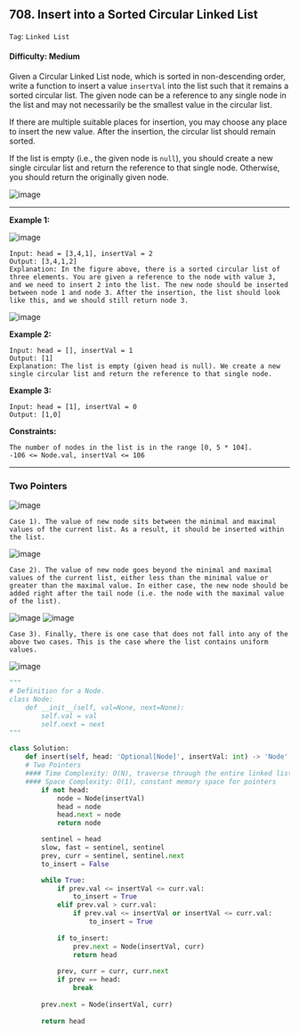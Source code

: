 ## 708. Insert into a Sorted Circular Linked List

```Tag```: ```Linked List```

#### Difficulty: Medium

Given a Circular Linked List node, which is sorted in non-descending order, write a function to insert a value ```insertVal``` into the list such that it remains a sorted circular list. The given node can be a reference to any single node in the list and may not necessarily be the smallest value in the circular list.

If there are multiple suitable places for insertion, you may choose any place to insert the new value. After the insertion, the circular list should remain sorted.

If the list is empty (i.e., the given node is ```null```), you should create a new single circular list and return the reference to that single node. Otherwise, you should return the originally given node.

![image](https://user-images.githubusercontent.com/35042430/210931446-7d5efba2-b01b-41a6-bdcf-0aed7a4e711f.png)

---

__Example 1:__

![image](https://assets.leetcode.com/uploads/2019/01/19/example_1_before_65p.jpg)
```
Input: head = [3,4,1], insertVal = 2
Output: [3,4,1,2]
Explanation: In the figure above, there is a sorted circular list of three elements. You are given a reference to the node with value 3, and we need to insert 2 into the list. The new node should be inserted between node 1 and node 3. After the insertion, the list should look like this, and we should still return node 3.
```

![image](https://assets.leetcode.com/uploads/2019/01/19/example_1_after_65p.jpg)

__Example 2:__
```
Input: head = [], insertVal = 1
Output: [1]
Explanation: The list is empty (given head is null). We create a new single circular list and return the reference to that single node.
```

__Example 3:__
```
Input: head = [1], insertVal = 0
Output: [1,0]
```

__Constraints:__
```
The number of nodes in the list is in the range [0, 5 * 104].
-106 <= Node.val, insertVal <= 106
```

---

### Two Pointers

![image](https://leetcode.com/problems/insert-into-a-sorted-circular-linked-list/solutions/431630/Figures/708/708_two_pointers.png)

    Case 1). The value of new node sits between the minimal and maximal values of the current list. As a result, it should be inserted within the list.
    
   ![image](https://leetcode.com/problems/insert-into-a-sorted-circular-linked-list/solutions/431630/Figures/708/708_case_1.png)
   
    Case 2). The value of new node goes beyond the minimal and maximal values of the current list, either less than the minimal value or greater than the maximal value. In either case, the new node should be added right after the tail node (i.e. the node with the maximal value of the list).
    
   ![image](https://leetcode.com/problems/insert-into-a-sorted-circular-linked-list/solutions/431630/Figures/708/708_case_2_1.png)
   ![image](https://leetcode.com/problems/insert-into-a-sorted-circular-linked-list/solutions/431630/Figures/708/708_case_2_2.png)
   
    Case 3). Finally, there is one case that does not fall into any of the above two cases. This is the case where the list contains uniform values.
    
   ![image](https://leetcode.com/problems/insert-into-a-sorted-circular-linked-list/solutions/431630/Figures/708/708_case_3.png)

```Python
"""
# Definition for a Node.
class Node:
    def __init__(self, val=None, next=None):
        self.val = val
        self.next = next
"""

class Solution:
    def insert(self, head: 'Optional[Node]', insertVal: int) -> 'Node':
    # Two Pointers
    #### Time Complexity: O(N), traverse through the entire linked list
    #### Space Complexity: O(1), constant memory space for pointers
        if not head:
            node = Node(insertVal)
            head = node
            head.next = node
            return node

        sentinel = head
        slow, fast = sentinel, sentinel
        prev, curr = sentinel, sentinel.next
        to_insert = False

        while True:
            if prev.val <= insertVal <= curr.val:
                to_insert = True
            elif prev.val > curr.val:
                if prev.val <= insertVal or insertVal <= curr.val:
                    to_insert = True
                
            if to_insert:
                prev.next = Node(insertVal, curr)
                return head
            
            prev, curr = curr, curr.next
            if prev == head:
                break
        
        prev.next = Node(insertVal, curr)
            
        return head
```
